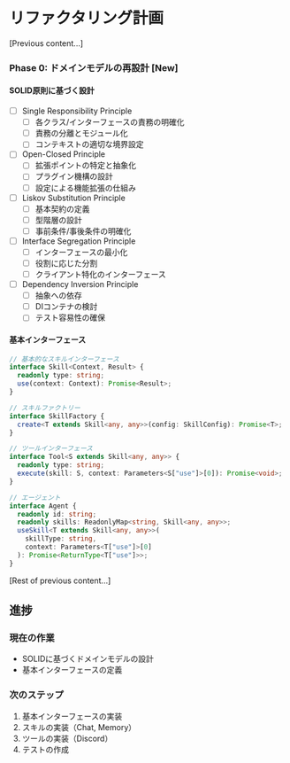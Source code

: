 # リファクタリング計画

[Previous content...]

### Phase 0: ドメインモデルの再設計 [New]
#### SOLID原則に基づく設計
- [ ] Single Responsibility Principle
  - [ ] 各クラス/インターフェースの責務の明確化
  - [ ] 責務の分離とモジュール化
  - [ ] コンテキストの適切な境界設定

- [ ] Open-Closed Principle
  - [ ] 拡張ポイントの特定と抽象化
  - [ ] プラグイン機構の設計
  - [ ] 設定による機能拡張の仕組み

- [ ] Liskov Substitution Principle
  - [ ] 基本契約の定義
  - [ ] 型階層の設計
  - [ ] 事前条件/事後条件の明確化

- [ ] Interface Segregation Principle
  - [ ] インターフェースの最小化
  - [ ] 役割に応じた分割
  - [ ] クライアント特化のインターフェース

- [ ] Dependency Inversion Principle
  - [ ] 抽象への依存
  - [ ] DIコンテナの検討
  - [ ] テスト容易性の確保

#### 基本インターフェース
```typescript
// 基本的なスキルインターフェース
interface Skill<Context, Result> {
  readonly type: string;
  use(context: Context): Promise<Result>;
}

// スキルファクトリー
interface SkillFactory {
  create<T extends Skill<any, any>>(config: SkillConfig): Promise<T>;
}

// ツールインターフェース
interface Tool<S extends Skill<any, any>> {
  readonly type: string;
  execute(skill: S, context: Parameters<S["use"]>[0]): Promise<void>;
}

// エージェント
interface Agent {
  readonly id: string;
  readonly skills: ReadonlyMap<string, Skill<any, any>>;
  useSkill<T extends Skill<any, any>>(
    skillType: string,
    context: Parameters<T["use"]>[0]
  ): Promise<ReturnType<T["use"]>>;
}
```

[Rest of previous content...]

## 進捗

### 現在の作業
- SOLIDに基づくドメインモデルの設計
- 基本インターフェースの定義

### 次のステップ
1. 基本インターフェースの実装
2. スキルの実装（Chat, Memory）
3. ツールの実装（Discord）
4. テストの作成